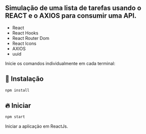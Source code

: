 ## Simulação de uma lista de tarefas usando o REACT e o AXIOS para consumir uma API.

- React
- React Hooks
- React Router Dom
- React Icons
- AXIOS
- uuid

Inicie os comandos individualmente em cada terminal:

## 🎉 Instalação

```sh
npm install
```

## 🔥 Iniciar

```sh
npm start
```
Iniciar a aplicação em ReactJs.

#
